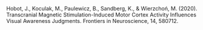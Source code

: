 ﻿---
layout: post
date:   2020-01-04 09:00:00
link: https://www.frontiersin.org/articles/10.3389/fnins.2020.580712/full
categories: article
year: 2020
---

Hobot, J., Koculak, M., Paulewicz, B., Sandberg, K., & Wierzchoń, M. (2020). Transcranial Magnetic Stimulation-Induced Motor Cortex Activity Influences Visual Awareness Judgments. Frontiers in Neuroscience, 14, 580712.

